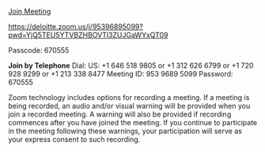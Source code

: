  
[Join Meeting](https://deloitte.zoom.us/j/95396895099?pwd=YjQ5TEU5YTVBZHBOVTl3ZUJGaWYxQT09)

https://deloitte.zoom.us/j/95396895099?pwd=YjQ5TEU5YTVBZHBOVTl3ZUJGaWYxQT09

Passcode:	670555

**Join by Telephone**
Dial: US: +1 646 518 9805 or +1 312 626 6799 or +1 720 928 9299 or +1 213 338 8477 
Meeting ID: 953 9689 5099
Password: 670555

Zoom technology includes options for recording a meeting. If a meeting is being recorded, an audio and/or visual warning will be provided when you join a recorded meeting. A warning will also be provided if recording commences after you have joined the meeting. If you continue to participate in the meeting following these warnings, your participation will serve as your express consent to such recording. 



